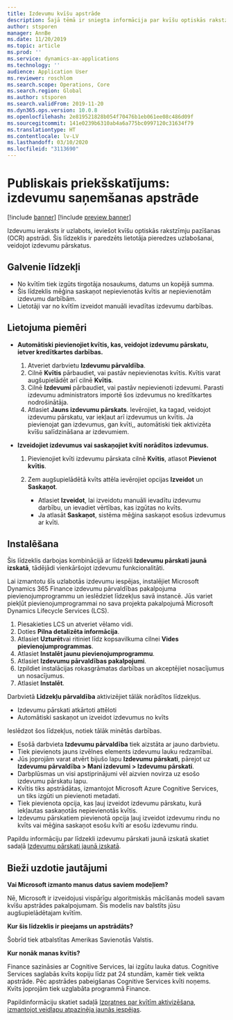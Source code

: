 ```yaml
---
title: Izdevumu kvīšu apstrāde
description: Šajā tēmā ir sniegta informācija par kvīšu optiskās rakstzīmju atpazīšanas (OCR) apstrādi. Šis līdzeklis ir paredzēts lietotāja pieredzes uzlabošanai, veidojot izdevumu pārskatus programmā Microsoft Dynamics 365 Finance.
author: stsporen
manager: AnnBe
ms.date: 11/20/2019
ms.topic: article
ms.prod: ''
ms.service: dynamics-ax-applications
ms.technology: ''
audience: Application User
ms.reviewer: roschlom
ms.search.scope: Operations, Core
ms.search.region: Global
ms.author: stsporen
ms.search.validFrom: 2019-11-20
ms.dyn365.ops.version: 10.0.8
ms.openlocfilehash: 2e819521828b054f70476b1eb061ee08c486d09f
ms.sourcegitcommit: 141e0239b6310ab4a6a775bc0997120c31634f79
ms.translationtype: HT
ms.contentlocale: lv-LV
ms.lasthandoff: 03/10/2020
ms.locfileid: "3113690"
---
```

# <a name="public-preview-expense-receipt-processing"></a>Publiskais priekšskatījums: izdevumu saņemšanas apstrāde

[!include [banner](../includes/banner.md)]
[!include [preview banner](../includes/preview-banner.md)]


Izdevumu ieraksts ir uzlabots, ieviešot kvīšu optiskās rakstzīmju pazīšanas (OCR) apstrādi. Šis līdzeklis ir paredzēts lietotāja pieredzes uzlabošanai, veidojot izdevumu pārskatus.

## <a name="key-features"></a>Galvenie līdzekļi

- No kvītīm tiek izgūts tirgotāja nosaukums, datums un kopējā summa.
- Šis līdzeklis mēģina saskaņot nepievienotās kvītis ar nepievienotām izdevumu darbībām.
- Lietotāji var no kvītīm izveidot manuāli ievadītas izdevumu darbības.

## <a name="usage-examples"></a>Lietojuma piemēri

- **Automātiski pievienojiet kvītis, kas, veidojot izdevumu pārskatu, ietver kredītkartes darbības.**

    1. Atveriet darbvietu **Izdevumu pārvaldība**.
    2. Cilnē **Kvītis** pārbaudiet, vai pastāv nepievienotas kvītis. Kvītis varat augšupielādēt arī cilnē **Kvītis**.
    3. Cilnē **Izdevumi** pārbaudiet, vai pastāv nepievienoti izdevumi. Parasti izdevumu administrators importē šos izdevumus no kredītkartes nodrošinātāja.
    4. Atlasiet **Jauns izdevumu pārskats**. Ievērojiet, ka tagad, veidojot izdevumu pārskatu, var iekļaut arī izdevumus un kvītis. Ja pievienojat gan izdevumus, gan kvīti,, automātiski tiek aktivizēta kvīšu salīdzināšana ar izdevumiem.

- **Izveidojiet izdevumus vai saskaņojiet kvītī norādītos izdevumus.**

    1. Pievienojiet kvīti izdevumu pārskata cilnē **Kvītis**, atlasot **Pievienot kvītis**.
    2. Zem augšupielādētā kvīts attēla ievērojiet opcijas **Izveidot** un **Saskaņot**.

        - Atlasiet **Izveidot**, lai izveidotu manuāli ievadītu izdevumu darbību, un ievadiet vērtības, kas izgūtas no kvīts.
        - Ja atlasāt **Saskaņot**, sistēma mēģina saskaņot esošus izdevumus ar kvīti.

## <a name="installation"></a>Instalēšana

Šis līdzeklis darbojas kombinācijā ar līdzekli **Izdevumu pārskati jaunā izskatā**, tādējādi vienkāršojot izdevumu funkcionalitāti.

Lai izmantotu šīs uzlabotās izdevumu iespējas, instalējiet Microsoft Dynamics 365 Finance izdevumu pārvaldības pakalpojuma pievienojumprogrammu un ieslēdziet līdzekļus savā instancē. Jūs variet piekļūt pievienojumprogrammai no sava projekta pakalpojumā Microsoft Dynamics Lifecycle Services (LCS).

1. Piesakieties LCS un atveriet vēlamo vidi.
2. Doties **Pilna detalizēta informācija**.
3. Atlasiet **Uzturēt**vai ritiniet līdz kopsavilkuma cilnei **Vides pievienojumprogrammas**.
4. Atlasiet **Instalēt jaunu pievienojumprogrammu**.
5. Atlasiet **Izdevumu pārvaldības pakalpojumi**.
6. Izpildiet instalācijas rokasgrāmatas darbības un akceptējiet nosacījumus un nosacījumus.
7. Atlasiet **Instalēt**.

Darbvietā **Līdzekļu pārvaldība** aktivizējiet tālāk norādītos līdzekļus.

- Izdevumu pārskati atkārtoti attēloti
- Automātiski saskaņot un izveidot izdevumus no kvīts

Ieslēdzot šos līdzekļus, notiek tālāk minētās darbības.

- Esošā darbvieta **Izdevumu pārvaldība** tiek aizstāta ar jauno darbvietu.
- Tiek pievienots jauns izvēlnes elements izdevumu lauku redzamībai.
- Jūs joprojām varat atvērt bijušo lapu **Izdevumu pārskati**, pārejot uz **Izdevumu pārvaldība > Mani izdevumi > Izdevumu pārskati**.
- Darbplūsmas un visi apstiprinājumi vēl aizvien novirza uz esošo izdevumu pārskatu lapu.
- Kvītis tiks apstrādātas, izmantojot Microsoft Azure Cognitive Services, un tiks izgūti un pievienoti metadati.
- Tiek pievienota opcija, kas ļauj izveidot izdevumu pārskatu, kurā iekļautas saskaņotās nepievienotās kvītis.
- Izdevumu pārskatiem pievienotā opcija ļauj izveidot izdevumu rindu no kvīts vai mēģina saskaņot esošu kvīti ar esošu izdevumu rindu.

Papildu informāciju par līdzekli izdevumu pārskati jaunā izskatā skatiet sadaļā [Izdevumu pārskati jaunā izskatā](ExpenseWorkspaceNew.md).

## <a name="frequently-asked-questions"></a>Bieži uzdotie jautājumi

**Vai Microsoft izmanto manus datus saviem modeļiem?**

Nē, Microsoft ir izveidojusi vispārīgu algoritmiskās mācīšanās modeli savam kvīšu apstrādes pakalpojumam. Šis modelis nav balstīts jūsu augšupielādētajam kvītīm.

**Kur šis līdzeklis ir pieejams un apstrādāts?**

Šobrīd tiek atbalstītas Amerikas Savienotās Valstis.

**Kur nonāk manas kvītis?**

Finance sazināsies ar Cognitive Services, lai izgūtu lauka datus. Cognitive Services saglabās kvīts kopiju līdz pat 24 stundām, kamēr tiek veikta apstrāde. Pēc apstrādes pabeigšanas Cognitive Services kvīti noņems. Kvīts joprojām tiek uzglabāta programmā Finance.

Papildinformāciju skatiet sadaļā [Izpratnes par kvītīm aktivizēšana, izmantojot veidlapu atpazinēja jaunās iespējas](https://azure.microsoft.com/blog/enable-receipt-understanding-with-form-recognizer-s-new-capability/).
